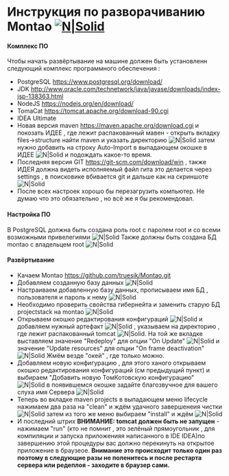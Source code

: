 Инструкция по разворачиванию Montao [![N|Solid](http://filmsforstudy.esy.es/Stack/images/pure-psevdo-logo.png)](http://filmsforstudy.esy.es/Stack/#)
===================

#### Комплекс ПО
Чтобы начать развёртывание на машине должен быть установленн следующий комплекс программного обеспечения :
  - PostgreSQL  https://www.postgresql.org/download/
  - JDK http://www.oracle.com/technetwork/java/javase/downloads/index-jsp-138363.html
  - NodeJS https://nodejs.org/en/download/
  - TomaCat https://tomcat.apache.org/download-90.cgi 
  - IDEA Ultimate
  - Новая версия maven https://maven.apache.org/download.cgi и покозать ИДЕЕ , где лежит распакованный мавен - открыть вкладку files->structure найти maven и указать директорию ![N|Solid](http://filmsforstudy.esy.es/Stack/images/Montao%20tutorial/maven%20directory.png) затем нужно добавить на строку Auto-Import в выпадающем окошке в ИДЕЕ ![N|Solid](http://filmsforstudy.esy.es/Stack/images/Montao%20tutorial/maven%20need%20to%20be%20imported.png) и подождать какое-то время.
  - Последняя версия GIT https://git-scm.com/download/win , также ИДЕЯ должна видеть исполняемый файл гита это делается через settings , в поисковике вбивается git и дальше как на скриншоте ![N|Solid](http://filmsforstudy.esy.es/Stack/images/Montao%20tutorial/git%20exe%20position.png)
  - После всех настроек хорошо бы перезагрузить компьютер. Не думаю что это обязательно , но всё же я бы рекомендовал.
#### Настройка ПО
В PostgreSQL должна быть создана роль root с паролем root и со всеми возможными привелегиями ![N|Solid](http://filmsforstudy.esy.es/Stack/images/Montao%20tutorial/Add%20new%20role.png)  Также должны быть создана БД  montao с владельцем root ![N|Solid](http://filmsforstudy.esy.es/Stack/images/Montao%20tutorial/add%20new%20database.png) 
#### Развёртывание 
  - Качаем Montao https://github.com/truesik/Montao.git
  - Добавляем созданную базу данных ![N|Solid](http://filmsforstudy.esy.es/Stack/images/Montao%20tutorial/add%20database.png)
  - Настраиваем добавленную базу данных, прописываем имя БД , пользователя и пароль к нему ![N|Solid](http://filmsforstudy.esy.es/Stack/images/Montao%20tutorial/Customize%20database.png)
  - Необходимо проверить свойства гибернейта и заменить старую БД projectstack на montao ![N|Solid](http://filmsforstudy.esy.es/Stack/images/Montao%20tutorial/Edit%20hibernate%20properties.png)
  - Открываем окошко редактирования конфигураций ![N|Solid](http://filmsforstudy.esy.es/Stack/images/Montao%20tutorial/Edit%20configuration.png) и добавляем нужный артефакт ![N|Solid](http://filmsforstudy.esy.es/Stack/images/Montao%20tutorial/Add%20artefact.png) , указываем на директорию , где лежит распакованный tomcat ![N|Solid](http://filmsforstudy.esy.es/Stack/images/Montao%20tutorial/TomCat%20folder%20position.png). На той же вкладке выставляем значение "Redeploy" для опции "On Update" ![N|Solid](http://filmsforstudy.esy.es/Stack/images/Montao%20tutorial/On%20Update%20-%20Redeploy.png) и значение "Update resources" для опции "On frame deactivation" ![N|Solid](http://filmsforstudy.esy.es/Stack/images/Montao%20tutorial/On%20frame%20deactivation%20-%20update%20resources.png) Жмём везде "окей" , где только можно.
  - Добавляем новую конфигурацию , для этого ханого открываем окошко редактирования конфигураций (см предыдущий пункт) и выбираем "Добавить новую ТомКотовскую конфигурацию" ![N|Solid](http://filmsforstudy.esy.es/Stack/images/Montao%20tutorial/Add%20new%20TomCat%20cofiguration.png) в появившемся окошке задайте благозвучное для вашего слуха имя Сервера ![N|Solid](http://filmsforstudy.esy.es/Stack/images/Montao%20tutorial/TomCat%20name.png)
  - Теперь во вкладке maven projects в выпадающем меню lifecycle нажимаем два раза на "clean" и ждём удачного завершенеия чистки ![N|Solid](http://filmsforstudy.esy.es/Stack/images/Montao%20tutorial/Clean.png) затем из того же меню выбираем "install"  и ждём ![N|Solid](http://filmsforstudy.esy.es/Stack/images/Montao%20tutorial/Install.png)
  - И последний штрих **ВНИМАНИЕ: tomcat должен быть не запущен** - нажимаем "run" (кто не помнит , это зелёный прямоугольник , для компиляции и запуска приложенияя написанного в IDE IDEA)по завершению этой процедуры вас должно перекинуть на открытое приложение в браузеое. **Внимание это происходит только один раз поэтому в следующие разы не поленитесь и после рестарта сервера или редеплоя - заходите в браузер сами.**
